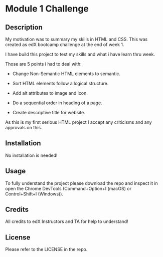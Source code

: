 # Module 1 Challenge

## Description

My motivation was to summary my skills in HTML and CSS. This was created as edX bootcamp challenge at the end of week 1.

I have build this project to test my skills and what i have learn thru week.

Those are 5 points i had to deal with:

- Change Non-Semantic HTML elements to semantic.

- Sort HTML elements follow a logical structure.

- Add alt attributes to image and icon.

- Do a sequential order in heading of a page.

- Create descriptive title for website.

As this is my first serious HTML project I accept any criticisms and any approvals on this.

## Installation

No installation is needed!

## Usage

To fully understand the project please download the repo and inspect it in open the Chrome DevTools (Command+Option+I (macOS) or Control+Shift+I (Windows)).

## Credits

All credits to edX Instructors and TA for help to understand!

## License

Please refer to the LICENSE in the repo.
